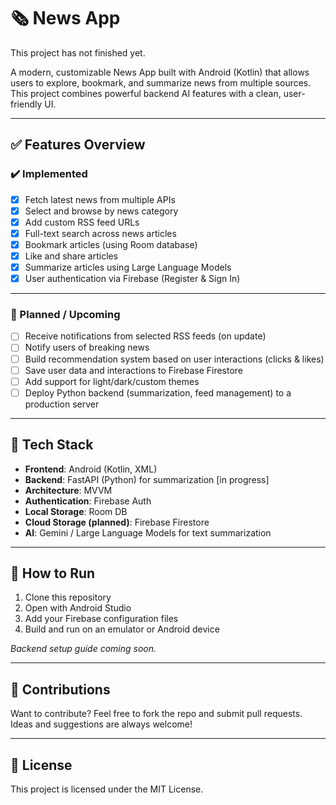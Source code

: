 # 🗞️ News App
This project has not finished yet.


A modern, customizable News App built with Android (Kotlin) that allows users to explore, bookmark, and summarize news from multiple sources. This project combines powerful backend AI features with a clean, user-friendly UI.

---

## ✅ Features Overview

### ✔️ Implemented
- [x] Fetch latest news from multiple APIs
- [x] Select and browse by news category
- [x] Add custom RSS feed URLs
- [x] Full-text search across news articles
- [x] Bookmark articles (using Room database)
- [x] Like and share articles
- [x] Summarize articles using Large Language Models
- [x] User authentication via Firebase (Register & Sign In)

---

### 🚧 Planned / Upcoming
- [ ] Receive notifications from selected RSS feeds (on update)
- [ ] Notify users of breaking news
- [ ] Build recommendation system based on user interactions (clicks & likes)
- [ ] Save user data and interactions to Firebase Firestore
- [ ] Add support for light/dark/custom themes
- [ ] Deploy Python backend (summarization, feed management) to a production server

---

## 📱 Tech Stack

- **Frontend**: Android (Kotlin, XML)
- **Backend**: FastAPI (Python) for summarization [in progress]
- **Architecture**: MVVM
- **Authentication**: Firebase Auth
- **Local Storage**: Room DB
- **Cloud Storage (planned)**: Firebase Firestore
- **AI**: Gemini / Large Language Models for text summarization

---

## 🚀 How to Run

1. Clone this repository
2. Open with Android Studio
3. Add your Firebase configuration files
4. Build and run on an emulator or Android device

*Backend setup guide coming soon.*

---

## 🙌 Contributions

Want to contribute? Feel free to fork the repo and submit pull requests. Ideas and suggestions are always welcome!

---

## 📄 License

This project is licensed under the MIT License.
